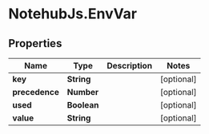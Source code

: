 # NotehubJs.EnvVar

## Properties

| Name           | Type        | Description | Notes      |
| -------------- | ----------- | ----------- | ---------- |
| **key**        | **String**  |             | [optional] |
| **precedence** | **Number**  |             | [optional] |
| **used**       | **Boolean** |             | [optional] |
| **value**      | **String**  |             | [optional] |
